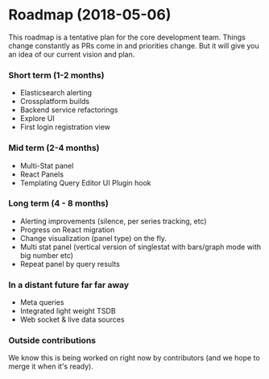 # Roadmap (2018-05-06)

This roadmap is a tentative plan for the core development team. Things change constantly as PRs come in and priorities change. 
But it will give you an idea of our current vision and plan. 
  
### Short term (1-2 months)

  - Elasticsearch alerting
  - Crossplatform builds
  - Backend service refactorings
  - Explore UI 
  - First login registration view
  
### Mid term (2-4 months)
  - Multi-Stat panel
  - React Panels 
  - Templating Query Editor UI Plugin hook
  
### Long term (4 - 8 months)

- Alerting improvements (silence, per series tracking, etc)
- Progress on React migration
- Change visualization (panel type) on the fly. 
- Multi stat panel (vertical version of singlestat with bars/graph mode with big number etc) 
- Repeat panel by query results 

### In a distant future far far away

- Meta queries 
- Integrated light weight TSDB
- Web socket & live data sources

### Outside contributions
We know this is being worked on right now by contributors (and we hope to merge it when it's ready). 

